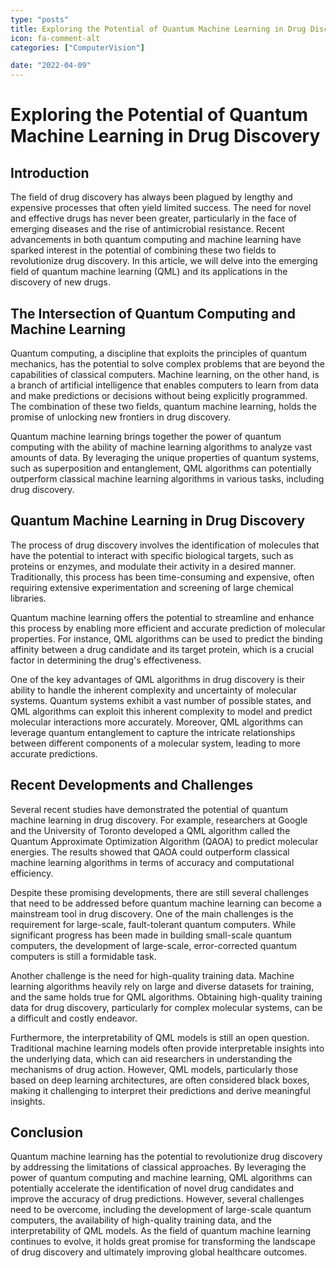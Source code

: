 ```yaml
---
type: "posts"
title: Exploring the Potential of Quantum Machine Learning in Drug Discovery
icon: fa-comment-alt
categories: ["ComputerVision"]

date: "2022-04-09"
---
```




# Exploring the Potential of Quantum Machine Learning in Drug Discovery

## Introduction

The field of drug discovery has always been plagued by lengthy and expensive processes that often yield limited success. The need for novel and effective drugs has never been greater, particularly in the face of emerging diseases and the rise of antimicrobial resistance. Recent advancements in both quantum computing and machine learning have sparked interest in the potential of combining these two fields to revolutionize drug discovery. In this article, we will delve into the emerging field of quantum machine learning (QML) and its applications in the discovery of new drugs.

## The Intersection of Quantum Computing and Machine Learning

Quantum computing, a discipline that exploits the principles of quantum mechanics, has the potential to solve complex problems that are beyond the capabilities of classical computers. Machine learning, on the other hand, is a branch of artificial intelligence that enables computers to learn from data and make predictions or decisions without being explicitly programmed. The combination of these two fields, quantum machine learning, holds the promise of unlocking new frontiers in drug discovery.

Quantum machine learning brings together the power of quantum computing with the ability of machine learning algorithms to analyze vast amounts of data. By leveraging the unique properties of quantum systems, such as superposition and entanglement, QML algorithms can potentially outperform classical machine learning algorithms in various tasks, including drug discovery.

## Quantum Machine Learning in Drug Discovery

The process of drug discovery involves the identification of molecules that have the potential to interact with specific biological targets, such as proteins or enzymes, and modulate their activity in a desired manner. Traditionally, this process has been time-consuming and expensive, often requiring extensive experimentation and screening of large chemical libraries.

Quantum machine learning offers the potential to streamline and enhance this process by enabling more efficient and accurate prediction of molecular properties. For instance, QML algorithms can be used to predict the binding affinity between a drug candidate and its target protein, which is a crucial factor in determining the drug's effectiveness.

One of the key advantages of QML algorithms in drug discovery is their ability to handle the inherent complexity and uncertainty of molecular systems. Quantum systems exhibit a vast number of possible states, and QML algorithms can exploit this inherent complexity to model and predict molecular interactions more accurately. Moreover, QML algorithms can leverage quantum entanglement to capture the intricate relationships between different components of a molecular system, leading to more accurate predictions.

## Recent Developments and Challenges

Several recent studies have demonstrated the potential of quantum machine learning in drug discovery. For example, researchers at Google and the University of Toronto developed a QML algorithm called the Quantum Approximate Optimization Algorithm (QAOA) to predict molecular energies. The results showed that QAOA could outperform classical machine learning algorithms in terms of accuracy and computational efficiency.

Despite these promising developments, there are still several challenges that need to be addressed before quantum machine learning can become a mainstream tool in drug discovery. One of the main challenges is the requirement for large-scale, fault-tolerant quantum computers. While significant progress has been made in building small-scale quantum computers, the development of large-scale, error-corrected quantum computers is still a formidable task.

Another challenge is the need for high-quality training data. Machine learning algorithms heavily rely on large and diverse datasets for training, and the same holds true for QML algorithms. Obtaining high-quality training data for drug discovery, particularly for complex molecular systems, can be a difficult and costly endeavor.

Furthermore, the interpretability of QML models is still an open question. Traditional machine learning models often provide interpretable insights into the underlying data, which can aid researchers in understanding the mechanisms of drug action. However, QML models, particularly those based on deep learning architectures, are often considered black boxes, making it challenging to interpret their predictions and derive meaningful insights.

## Conclusion

Quantum machine learning has the potential to revolutionize drug discovery by addressing the limitations of classical approaches. By leveraging the power of quantum computing and machine learning, QML algorithms can potentially accelerate the identification of novel drug candidates and improve the accuracy of drug predictions. However, several challenges need to be overcome, including the development of large-scale quantum computers, the availability of high-quality training data, and the interpretability of QML models. As the field of quantum machine learning continues to evolve, it holds great promise for transforming the landscape of drug discovery and ultimately improving global healthcare outcomes.